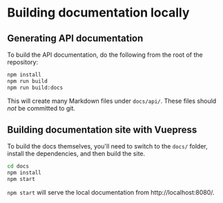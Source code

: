 # Building documentation locally

## Generating API documentation

To build the API documentation, do the following from the root of the repository:

```bash
npm install
npm run build
npm run build:docs
```

This will create many Markdown files under `docs/api/`. These files should *not* be committed to git.

## Building documentation site with Vuepress

To build the docs themselves, you'll need to switch to the `docs/` folder, install the dependencies, and then build the
site.

```bash
cd docs
npm install
npm start
```

`npm start` will serve the local documentation from http://localhost:8080/.
